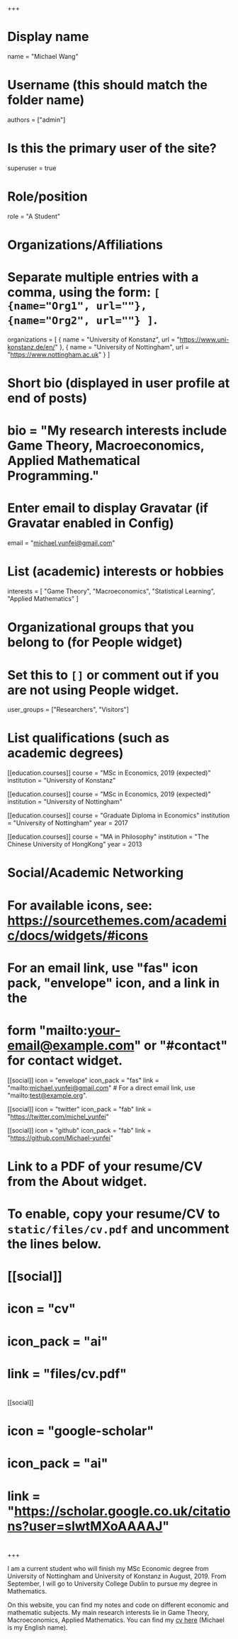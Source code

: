 +++
# Display name
name = "Michael Wang"

# Username (this should match the folder name)
authors = ["admin"]

# Is this the primary user of the site?
superuser = true

# Role/position
role = "A Student"

# Organizations/Affiliations
#   Separate multiple entries with a comma, using the form: `[ {name="Org1", url=""}, {name="Org2", url=""} ]`.
organizations = [ { name = "University of Konstanz", url = "https://www.uni-konstanz.de/en/" }, { name = "University of Nottingham", url = "https://www.nottingham.ac.uk" } ]

# Short bio (displayed in user profile at end of posts)
# bio = "My research interests include Game Theory, Macroeconomics, Applied Mathematical  Programming."

# Enter email to display Gravatar (if Gravatar enabled in Config)
email = "michael.yunfei@gmail.com"

# List (academic) interests or hobbies
interests = [
  "Game Theory",
  "Macroeconomics",
  "Statistical Learning",
  "Applied Mathematics"
]

# Organizational groups that you belong to (for People widget)
#   Set this to `[]` or comment out if you are not using People widget.
user_groups = ["Researchers", "Visitors"]

# List qualifications (such as academic degrees)
[[education.courses]]
  course = "MSc in Economics, 2019 (expected)"
  institution = "University of Konstanz"

[[education.courses]]
  course = "MSc in Economics, 2019 (expected)"
  institution = "University of Nottingham"

[[education.courses]]
  course = "Graduate Diploma in Economics"
  institution = "University of Nottingham"
  year = 2017

[[education.courses]]
  course = "MA in Philosophy"
  institution = "The Chinese University of HongKong"
  year = 2013

# Social/Academic Networking
# For available icons, see: https://sourcethemes.com/academic/docs/widgets/#icons
#   For an email link, use "fas" icon pack, "envelope" icon, and a link in the
#   form "mailto:your-email@example.com" or "#contact" for contact widget.

[[social]]
  icon = "envelope"
  icon_pack = "fas"
  link = "mailto:michael.yunfei@gmail.com"  # For a direct email link, use "mailto:test@example.org".

[[social]]
  icon = "twitter"
  icon_pack = "fab"
  link = "https://twitter.com/michel_yunfei"

[[social]]
  icon = "github"
  icon_pack = "fab"
  link = "https://github.com/Michael-yunfei"

# Link to a PDF of your resume/CV from the About widget.
# To enable, copy your resume/CV to `static/files/cv.pdf` and uncomment the lines below.
# [[social]]
#   icon = "cv"
#   icon_pack = "ai"
#   link = "files/cv.pdf"

#
[[social]]
#  icon = "google-scholar"
#  icon_pack = "ai"
#  link = "https://scholar.google.co.uk/citations?user=sIwtMXoAAAAJ"
#
+++

I am a current student who will finish my MSc Economic degree from University of Nottingham and University of Konstanz in August, 2019. From September, I will go to University College Dublin to pursue my degree in Mathematics.

On this website, you can find my notes and code on different economic and mathematic subjects. My main research interests lie in Game Theory, Macroeconomics, Applied Mathematics. You can find my [cv here](https://drive.google.com/file/d/1WhOvWAJ1tvp5fkU2K1AjceaCeFN5HqFY/view) (Michael is my English name). 
